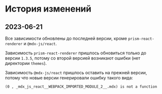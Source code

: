 История изменений
=================

2023-06-21
----------

Все зависимости обновлены до последней версии, кроме `prism-react-renderer` и `@mdx-js/react`.

Зависимость `prism-react-renderer` пришлось обновиться только до версии `1.3.5`, 
потому со второй версией возникают ошибки (нет директории `themes`).

Зависимость `@mdx-js/react` пришлось оставить на прежней версии, потому что новые версии
генерировали ошибку такого вида:

```
(0 , _mdx_js_react__WEBPACK_IMPORTED_MODULE_2__.mdx) is not a function
```

